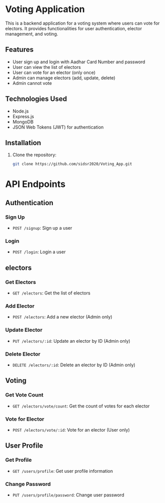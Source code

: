 # Voting Application

This is a backend application for a voting system where users can vote for electors. It provides functionalities for user authentication, elector management, and voting.

## Features

- User sign up and login with Aadhar Card Number and password
- User can view the list of electors
- User can vote for an elector (only once)
- Admin can manage electors (add, update, delete)
- Admin cannot vote

## Technologies Used

- Node.js
- Express.js
- MongoDB
- JSON Web Tokens (JWT) for authentication

## Installation

1. Clone the repository:

   ```bash
   git clone https://github.com/sidsr2020/Voting_App.git


# API Endpoints

## Authentication

### Sign Up
- `POST /signup`: Sign up a user

### Login
- `POST /login`: Login a user

## electors

### Get Electors
- `GET /electors`: Get the list of electors

### Add Elector
- `POST /electors`: Add a new elector (Admin only)

### Update Elector
- `PUT /electors/:id`: Update an elector by ID (Admin only)

### Delete Elector
- `DELETE /electors/:id`: Delete an elector by ID (Admin only)

## Voting

### Get Vote Count
- `GET /electors/vote/count`: Get the count of votes for each elector

### Vote for Elector
- `POST /electors/vote/:id`: Vote for an elector (User only)

## User Profile

### Get Profile
- `GET /users/profile`: Get user profile information

### Change Password
- `PUT /users/profile/password`: Change user password
